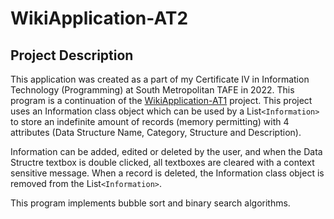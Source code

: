# WikiApplication-AT2

## Project Description
This application was created as a part of my Certificate IV in Information Technology (Programming) at South Metropolitan TAFE in 2022. This program is a continuation of the [WikiApplication-AT1](https://github.com/joshuafarrell95/WikiApplication-AT1) project. This project uses an Information class object which can be used by a List`<Information>` to store an indefinite amount of records (memory permitting) with 4 attributes (Data Structure Name, Category, Structure and Description).

Information can be added, edited or deleted by the user, and when the Data Structre textbox is double clicked, all textboxes are cleared with a context sensitive message. When a record is deleted, the Information class object is removed from the List`<Information>`.

This program implements bubble sort and binary search algorithms.
